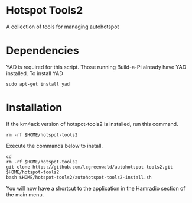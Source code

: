 # Hotspot Tools2
A collection of tools for managing autohotspot

# Dependencies
YAD is required for this script. Those running Build-a-Pi already have YAD installed. To install YAD

	sudo apt-get install yad 

# Installation
If the km4ack version of hotspot-tools2 is installed, run this command.

	rm -rf $HOME/hotspot-tools2

Execute the commands below to install.

	cd
	rm -rf $HOME/hotspot-tools2
	git clone https://github.com/lcgreenwald/autohotspot-tools2.git $HOME/hotspot-tools2
	bash $HOME/hotspot-tools2/autohotspot-tools2-install.sh
     
You will now have a shortcut to the application in the Hamradio section of the main menu.     
